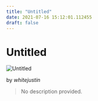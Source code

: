 ```yaml
---
title: "Untitled"
date: 2021-07-16 15:12:01.112455
draft: false
---
```


# Untitled

![Untitled](../images/1473c845-e672-11eb-8a13-60f262b60b65.png)

by *whitejustin*



> No description provided.